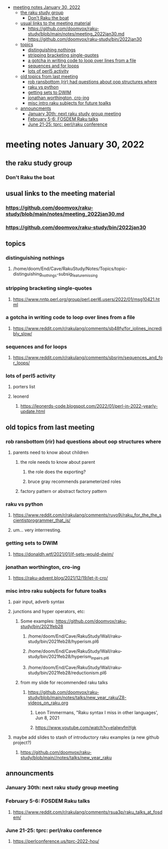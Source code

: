 - [meeting notes January 30, 2022](#org6536a44)
  - [the raku study group](#org9fa7bdb)
    - [Don't Raku the boat](#orgb02aa81)
  - [usual links to the meeting material](#orgb6b4b7f)
    - [<https://github.com/doomvox/raku-study/blob/main/notes/meeting_2022jan30.md>](#org50d3b8c)
    - [<https://github.com/doomvox/raku-study/bin/2022jan30>](#orgec5a1c5)
  - [topics](#org8b9d749)
    - [distinguishing nothings](#org3090968)
    - [stripping bracketing single-quotes](#orgf68154d)
    - [a gotcha in writing code to loop over lines from a file](#orgc446d9f)
    - [sequences and for loops](#org7d8cba2)
    - [lots of perl5 activity](#org9e1dbe8)
  - [old topics from last meeting](#org6a926cd)
    - [rob ransbottom (rir) had questions about oop structures where](#org2a077d7)
    - [raku vs python](#orgfb14962)
    - [getting sets to DWIM](#orgeabe11c)
    - [jonathan worthington, cro-ing](#org1f5343c)
    - [misc intro raku subjects for future toalks](#orged900bb)
  - [announcments](#org5dd338d)
    - [January 30th: next raku study group meeting](#org2dfd646)
    - [February 5-6: FOSDEM Raku talks](#orgcb832e3)
    - [June 21-25: tprc: perl/raku conference](#org18d1ebe)


<a id="org6536a44"></a>

# meeting notes January 30, 2022


<a id="org9fa7bdb"></a>

## the raku study group


<a id="orgb02aa81"></a>

### Don't Raku the boat


<a id="orgb6b4b7f"></a>

## usual links to the meeting material


<a id="org50d3b8c"></a>

### <https://github.com/doomvox/raku-study/blob/main/notes/meeting_2022jan30.md>


<a id="orgec5a1c5"></a>

### <https://github.com/doomvox/raku-study/bin/2022jan30>


<a id="org8b9d749"></a>

## topics


<a id="org3090968"></a>

### distinguishing nothings

1.  /home/doom/End/Cave/RakuStudy/Notes/Topics/topic-distinguishing<sub>nothings</sub>-subsig<sub>feature</sub><sub>missing</sub>


<a id="orgf68154d"></a>

### stripping bracketing single-quotes

1.  <https://www.nntp.perl.org/group/perl.perl6.users/2022/01/msg10421.html>


<a id="orgc446d9f"></a>

### a gotcha in writing code to loop over lines from a file

1.  <https://www.reddit.com/r/rakulang/comments/sb48fy/for_iolines_incredibly_slow/>


<a id="org7d8cba2"></a>

### sequences and for loops

1.  <https://www.reddit.com/r/rakulang/comments/sbsrjm/sequences_and_for_loops/>


<a id="org9e1dbe8"></a>

### lots of perl5 activity

1.  porters list

2.  leonerd

    1.  <https://leonerds-code.blogspot.com/2022/01/perl-in-2022-yearly-update.html>


<a id="org6a926cd"></a>

## old topics from last meeting


<a id="org2a077d7"></a>

### rob ransbottom (rir) had questions about oop structures where

1.  parents need to know about children

    1.  the role needs to know about parent
    
        1.  the role does the exporting?
        
        2.  bruce gray recommends parameterized roles
    
    2.  factory pattern or abstract factory pattern


<a id="orgfb14962"></a>

### raku vs python

1.  <https://www.reddit.com/r/rakulang/comments/ruyo9j/raku_for_the_the_scientistprogrammer_that_is/>

2.  um&#x2026; very interrresting.


<a id="orgeabe11c"></a>

### getting sets to DWIM

1.  <https://donaldh.wtf/2021/01/if-sets-would-dwim/>


<a id="org1f5343c"></a>

### jonathan worthington, cro-ing

1.  <https://raku-advent.blog/2021/12/19/let-it-cro/>


<a id="orged900bb"></a>

### misc intro raku subjects for future toalks

1.  pair input, adverb syntax

2.  junctions and hyper operators, etc:

    1.  Some examples: <https://github.com/doomvox/raku-study/bin/2021feb28>
    
        1.  /home/doom/End/Cave/RakuStudy/Wall/raku-study/bin/2021feb28/hyperism.pl6
        
        2.  /home/doom/End/Cave/RakuStudy/Wall/raku-study/bin/2021feb28/hyperism<sub>in</sub><sub>pairs.pl6</sub>
        
        3.  /home/doom/End/Cave/RakuStudy/Wall/raku-study/bin/2021feb28/reductionism.pl6
    
    2.  from my slide for recommended raku talks
    
        1.  <https://github.com/doomvox/raku-study/blob/main/notes/talks/new_year_raku/Z8-videos_on_raku.org>
        
            1.  Leon Timmermans, "Raku syntax I miss in other languages', Jun 8, 2021
            
            2.  <https://www.youtube.com/watch?v=elalwvfmYgk>

3.  maybe add slides to stash of introductory raku examples (a new github project?)

    1.  <https://github.com/doomvox/raku-study/blob/main//notes/talks/new_year_raku>


<a id="org5dd338d"></a>

## announcments


<a id="org2dfd646"></a>

### January 30th: next raku study group meeting


<a id="orgcb832e3"></a>

### February 5-6: FOSDEM Raku talks

1.  <https://www.reddit.com/r/rakulang/comments/rsua3p/raku_talks_at_fosdem/>


<a id="org18d1ebe"></a>

### June 21-25: tprc: perl/raku conference

1.  <https://perlconference.us/tprc-2022-hou/>
